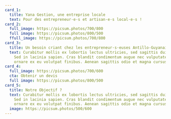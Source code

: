 ```yaml
---
card_1:
  title: Yana Gestion, une entreprise locale
  text: Pour des entrepreneur·e·s et artisan·e·s local·e·s !
card_2:
  full_image: https://picsum.photos/700/800
  full image: https://picsum.photos/800/500
  ffull_image: https://picsum.photos/700/800
card_3:
  title: Un besoin criant chez les entrepreneur·s·euses Antillo-Guyanais·es !
  text: Curabitur mollis ex lobortis lectus ultricies, sed sagittis dui laoreet.
    Sed in lacinia sapien. Cras blandit condimentum augue nec vulputate. Fusce
    ornare ex eu volutpat finibus. Aenean sagittis odio et magna cursus semper.
card_4:
  full_image: https://picsum.photos/700/600
  cta: Obtenir un devis
  full image: https://picsum.photos/800/500
card_5:
  title: Notre Objectif ?
  text: Curabitur mollis ex lobortis lectus ultricies, sed sagittis dui laoreet.
    Sed in lacinia sapien. Cras blandit condimentum augue nec vulputate. Fusce
    ornare ex eu volutpat finibus. Aenean sagittis odio et magna cursus semper.
  image: https://picsum.photos/500/600
---
```

